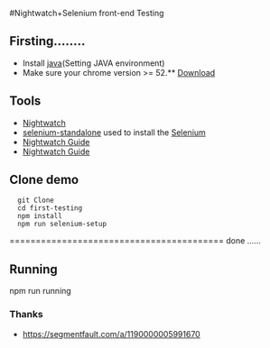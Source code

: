 #Nightwatch+Selenium front-end Testing

## Firsting........
  - Install [java]('http://www.oracle.com/technetwork/java/javase/downloads/jre8-downloads-2133155.html')(Setting JAVA environment)
  - Make sure your chrome version >= 52.** [Download]('https://www.google.com/chrome/')

## Tools
  - [Nightwatch]('https://github.com/nightwatchjs/nightwatch')
  - [selenium-standalone]('https://github.com/vvo/selenium-standalone') used to install the [Selenium]('http://www.seleniumhq.org/')
  - [Nightwatch Guide]('nightwatchjs.org/guide')
  - [Nightwatch Guide]('nightwatchjs.org/guide')

## Clone demo
```
  git Clone
  cd first-testing
  npm install
  npm run selenium-setup
```
=========================================  done ......

## Running
  npm run running

### Thanks
- https://segmentfault.com/a/1190000005991670
